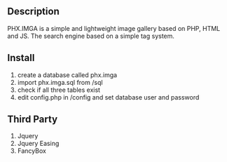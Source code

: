 <h2>Description</h2>
PHX.IMGA is a simple and lightweight image gallery based on PHP, HTML and JS. The search engine based on a simple tag system. 

<h2>Install</h2>
<ol>
<li>create a database called phx.imga</li>
<li>import phx.imga.sql from /sql</li>
<li>check if all three tables exist</li>
<li>edit config.php in /config and set database user and password</li>
</ol>

<h2>Third Party</h2>
<ol>
<li>Jquery</li>
<li>Jquery Easing</li>
<li>FancyBox</li>
</ol>
